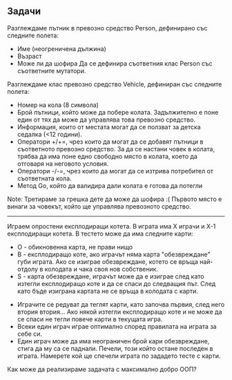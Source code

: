 ## Задачи

Разглеждаме пътник в превозно средство Person, дефинирано със следните полета:
* Име (неогреничена дължина)
* Възраст
* Може ли да шофира
Да се дефинира съответния клас Person със съответните мутатори.

Разглеждаме клас превозно средство Vehicle, дефиниран със следните полета:
* Номер на кола (8 символа)
* Брой пътници, който може да побере колата. Задължително е поне един от тях да може да управлява това превозно средство.
* Информация, които от местата могат да се ползват за детска седалка (<12 години). 
* Оператори +/+=, чрез които да могат да се добавят пътници в съответното превозно средство. За да се настани човек в колата, трябва да има поне едно свободно място в колата, което да отговаря на неговото условия.
* Оператори -/-=, чрез които да могат да се изтрива потребител от съответната кола.
* Метод Go, който да валидира дали колата е готова да потегли

Note: Третираме за грешка дете да може да шофира :(
Първото място е винаги за човекът, който ще управлява превозното средство.

---------------------------------------------------------

Играем опростени експлодиращи котета.
В играта има X играчи и X-1 експлодиращи котета. В тестето може да има следните карти:
 * O - обикновенна карта, не прави нищо
 * B - експлодиращо коте, ако играчът няма карта "обезвреждане" губи играта. Ако се изиграе обезвреждане, котето се връща най-отдолу в колодата и чака своя нов собственик.
 * S - карта обезвреждане, играчът може да е изиграе след като изтегли експлодиращо коте и да се спаси до следващия път. След като бъде изиграна картата не се връща в колодата с карти.
 - Играчите се редуват да теглят карти, като започва първия, след него втория втория... Ако някой изтегли експлодиращо коте и не може да се спаси не тегли повече карти в текущата игра.
 - Всеки един играч играе оптимално според правилата на играта за себе си.
 - Един играч може да има неограничен брой кари обезвреждане, стига да му са се паднали.
Печели, този който остане последен в играта. Намерете кой ще спечели играта по зададето тесте с карти.

Как може да реализираме задачата с максимално добро ООП?
